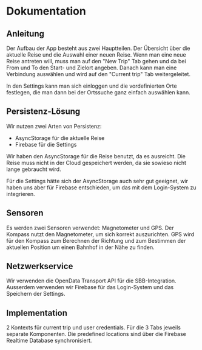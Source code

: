 # Dokumentation

## Anleitung

Der Aufbau der App besteht aus zwei Hauptteilen. Der Übersicht über die aktuelle
Reise und die Auswahl einer neuen Reise. Wenn man eine neue Reise antreten will,
muss man auf den "New Trip" Tab gehen und da bei From und To den Start- und Zielort
angeben. Danach kann man eine Verbindung auswählen und wird auf den "Current trip"
Tab weitergeleitet.

In den Settings kann man sich einloggen und die vordefinierten Orte festlegen, die man
dann bei der Ortssuche ganz einfach auswählen kann.

## Persistenz-Lösung

Wir nutzen zwei Arten von Persistenz:

- AsyncStorage für die aktuelle Reise
- Firebase für die Settings

Wir haben den AsyncStorage für die Reise benutzt, da es ausreicht.
Die Reise muss nicht in der Cloud gespeichert werden, da sie sowieso nicht lange
gebraucht wird.

Für die Settings hätte sich der AsyncStorage auch sehr gut geeignet, wir haben uns
aber für Firebase entschieden, um das mit dem Login-System zu integrieren.

## Sensoren

Es werden zwei Sensoren verwendet: Magnetometer und GPS. Der Kompass nutzt den
Magnetometer, um sich korrekt auszurichten. GPS wird für den Kompass zum Berechnen
der Richtung und zum Bestimmen der aktuellen Position um einen Bahnhof in der Nähe
zu finden.

## Netzwerkservice

Wir verwenden die OpenData Transport API für die SBB-Integration. Ausserdem verwenden
wir Firebase für das Login-System und das Speichern der Settings.

## Implementation

2 Kontexts für current trip und user credentials. Für die 3 Tabs
jeweils separate Komponenten. Die predefined locations sind über die
Firebase Realtime Database synchronisiert.
